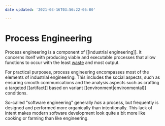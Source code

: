 ```yaml
---
date updated: '2021-03-16T03:56:22-05:00'

---
```


# Process Engineering

Process engineering is a component of [[industrial engineering]].  It concerns itself with producing viable and executable processes that allow functions to occur with the least [waste](https://en.wikipedia.org/wiki/Muda_\(Japanese_term\)) and most output.

For practical purposes, process engineering encompasses most of the elements of industrial engineering. This includes the social aspects, such as ensuring smooth communications and the analysis aspects such as crafting a targeted [[artifact]] based on variant [[environment|environmental]] conditions.

So-called "software engineering" generally _has_ a process, but frequently is designed and performed more organically than intentionally.  This lack of intent makes modern software development look quite a bit more like cooking or farming than like engineering.
